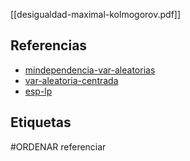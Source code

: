 [[desigualdad-maximal-kolmogorov.pdf]]

## Referencias
- [mindependencia-var-aleatorias](./mindependencia-var-aleatorias.md)
- [var-aleatoria-centrada](./var-aleatoria-centrada.md)
- [esp-lp](./esp-lp.md)

## Etiquetas
#ORDENAR referenciar
